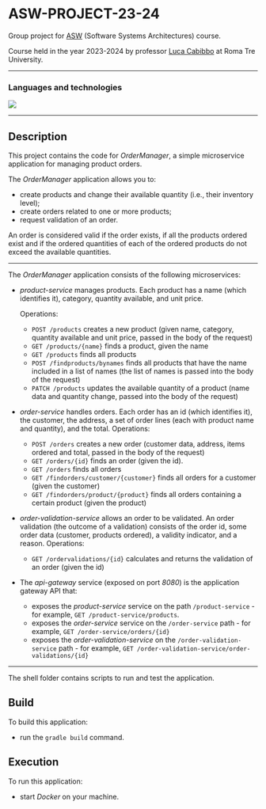 # ASW-PROJECT-23-24
Group project for [ASW](http://cabibbo.inf.uniroma3.it/asw/) (Software Systems Architectures) course.

Course held in the year 2023-2024 by professor [Luca Cabibbo](https://github.com/lucacabibbo) at Roma Tre University.

---

### Languages and technologies
<img src="https://skillicons.dev/icons?i=java,gradle,spring,postgres,bash,docker,kafka">

---
## Description

This project contains the code for *OrderManager*, a simple microservice application for managing product orders.

The *OrderManager* application allows you to:
* create products and change their available quantity (i.e., their inventory level);
* create orders related to one or more products;
* request validation of an order.

An order is considered valid if the order exists, if all the products ordered exist
and if the ordered quantities of each of the ordered products do not exceed the available quantities.

--- 

The *OrderManager* application consists of the following microservices:

* *product-service* manages products.
Each product has a name (which identifies it), category, quantity available, and unit price.

  Operations:
  * `POST /products` creates a new product (given name, category, quantity available and unit price, passed in the body of the request)
  * `GET /products/{name}` finds a product, given the name
  * `GET /products` finds all products
  * `POST /findproducts/bynames` finds all products that have the name included in a list of names (the list of names is passed into the body of the request)
  * `PATCH /products` updates the available quantity of a product (name data and quantity change, passed into the body of the request)


* *order-service* handles orders.
Each order has an id (which identifies it), the customer, the address, a set of order lines (each with product name and quantity), and the total.
  Operations:
  * `POST /orders` creates a new order (customer data, address, items ordered and total, passed in the body of the request)
  * `GET /orders/{id}` finds an order (given the id).
  * `GET /orders` finds all orders
  * `GET /findorders/customer/{customer}` finds all orders for a customer (given the customer)
  * `GET /findorders/product/{product}` finds all orders containing a certain product (given the product)


* *order-validation-service* allows an order to be validated.
An order validation (the outcome of a validation) consists of the order id, some order data (customer, products ordered), a validity indicator, and a reason.
  Operations:
  * `GET /ordervalidations/{id}` calculates and returns the validation of an order (given the id)


* The *api-gateway* service (exposed on port *8080*) is the application gateway API that:
  * exposes the *product-service* service on the path `/product-service` - for example, `GET /product-service/products`.
  * exposes the *order-service* service on the `/order-service` path - for example, `GET /order-service/orders/{id}`
  * exposes the *order-validation-service* on the `/order-validation-service` path - for example, `GET /order-validation-service/order-validations/{id}`

---

The shell folder contains scripts to run and test the application.

## Build 

To build this application:

* run the `gradle build` command.

## Execution

To run this application:

* start *Docker* on your machine.